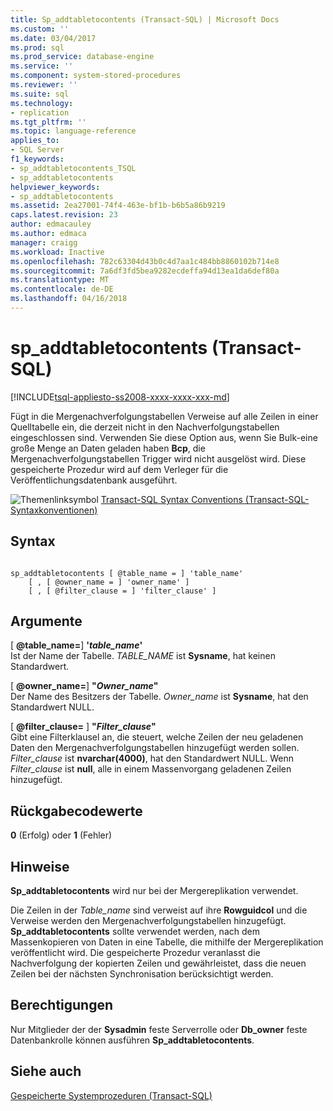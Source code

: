 ```yaml
---
title: Sp_addtabletocontents (Transact-SQL) | Microsoft Docs
ms.custom: ''
ms.date: 03/04/2017
ms.prod: sql
ms.prod_service: database-engine
ms.service: ''
ms.component: system-stored-procedures
ms.reviewer: ''
ms.suite: sql
ms.technology:
- replication
ms.tgt_pltfrm: ''
ms.topic: language-reference
applies_to:
- SQL Server
f1_keywords:
- sp_addtabletocontents_TSQL
- sp_addtabletocontents
helpviewer_keywords:
- sp_addtabletocontents
ms.assetid: 2ea27001-74f4-463e-bf1b-b6b5a86b9219
caps.latest.revision: 23
author: edmacauley
ms.author: edmaca
manager: craigg
ms.workload: Inactive
ms.openlocfilehash: 782c63304d43b0c4d7aa1c484bb8860102b714e8
ms.sourcegitcommit: 7a6df3fd5bea9282ecdeffa94d13ea1da6def80a
ms.translationtype: MT
ms.contentlocale: de-DE
ms.lasthandoff: 04/16/2018
---
```

# <a name="spaddtabletocontents-transact-sql"></a>sp_addtabletocontents (Transact-SQL)
[!INCLUDE[tsql-appliesto-ss2008-xxxx-xxxx-xxx-md](../../includes/tsql-appliesto-ss2008-xxxx-xxxx-xxx-md.md)]

  Fügt in die Mergenachverfolgungstabellen Verweise auf alle Zeilen in einer Quelltabelle ein, die derzeit nicht in den Nachverfolgungstabellen eingeschlossen sind. Verwenden Sie diese Option aus, wenn Sie Bulk-eine große Menge an Daten geladen haben **Bcp**, die Mergenachverfolgungstabellen Trigger wird nicht ausgelöst wird. Diese gespeicherte Prozedur wird auf dem Verleger für die Veröffentlichungsdatenbank ausgeführt.  
  
 ![Themenlinksymbol](../../database-engine/configure-windows/media/topic-link.gif "Topic link icon") [Transact-SQL Syntax Conventions (Transact-SQL-Syntaxkonventionen)](../../t-sql/language-elements/transact-sql-syntax-conventions-transact-sql.md)  
  
## <a name="syntax"></a>Syntax  
  
```  
  
sp_addtabletocontents [ @table_name = ] 'table_name'  
    [ , [ @owner_name = ] 'owner_name' ]  
    [ , [ @filter_clause = ] 'filter_clause' ]  
```  
  
## <a name="arguments"></a>Argumente  
 [ **@table_name=**] **'***table_name***'**  
 Ist der Name der Tabelle. *TABLE_NAME* ist **Sysname**, hat keinen Standardwert.  
  
 [  **@owner_name=**] **"***Owner_name***"**  
 Der Name des Besitzers der Tabelle. *Owner_name* ist **Sysname**, hat den Standardwert NULL.  
  
 [  **@filter_clause=** ] **"***Filter_clause***"**  
 Gibt eine Filterklausel an, die steuert, welche Zeilen der neu geladenen Daten den Mergenachverfolgungstabellen hinzugefügt werden sollen. *Filter_clause* ist **nvarchar(4000)**, hat den Standardwert NULL. Wenn *Filter_clause* ist **null**, alle in einem Massenvorgang geladenen Zeilen hinzugefügt.  
  
## <a name="return-code-values"></a>Rückgabecodewerte  
 **0** (Erfolg) oder **1** (Fehler)  
  
## <a name="remarks"></a>Hinweise  
 **Sp_addtabletocontents** wird nur bei der Mergereplikation verwendet.  
  
 Die Zeilen in der *Table_name* sind verweist auf ihre **Rowguidcol** und die Verweise werden den Mergenachverfolgungstabellen hinzugefügt. **Sp_addtabletocontents** sollte verwendet werden, nach dem Massenkopieren von Daten in eine Tabelle, die mithilfe der Mergereplikation veröffentlicht wird. Die gespeicherte Prozedur veranlasst die Nachverfolgung der kopierten Zeilen und gewährleistet, dass die neuen Zeilen bei der nächsten Synchronisation berücksichtigt werden.  
  
## <a name="permissions"></a>Berechtigungen  
 Nur Mitglieder der der **Sysadmin** feste Serverrolle oder **Db_owner** feste Datenbankrolle können ausführen **Sp_addtabletocontents**.  
  
## <a name="see-also"></a>Siehe auch  
 [Gespeicherte Systemprozeduren &#40;Transact-SQL&#41;](../../relational-databases/system-stored-procedures/system-stored-procedures-transact-sql.md)  
  
  

